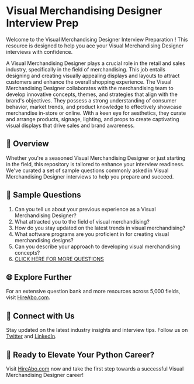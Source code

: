 # Visual Merchandising Designer Interview Prep

Welcome to the Visual Merchandising Designer Interview Preparation ! This resource is designed to help you ace your Visual Merchandising Designer interviews with confidence.

A Visual Merchandising Designer plays a crucial role in the retail and sales industry, specifically in the field of merchandising. This job entails designing and creating visually appealing displays and layouts to attract customers and enhance the overall shopping experience. The Visual Merchandising Designer collaborates with the merchandising team to develop innovative concepts, themes, and strategies that align with the brand's objectives. They possess a strong understanding of consumer behavior, market trends, and product knowledge to effectively showcase merchandise in-store or online. With a keen eye for aesthetics, they curate and arrange products, signage, lighting, and props to create captivating visual displays that drive sales and brand awareness.

## 🚀 Overview

Whether you're a seasoned Visual Merchandising Designer or just starting in the field, this repository is tailored to enhance your interview readiness. We've curated a set of sample questions commonly asked in Visual Merchandising Designer interviews to help you prepare and succeed.

## 📝 Sample Questions

1. Can you tell us about your previous experience as a Visual Merchandising Designer?
2. What attracted you to the field of visual merchandising?
3. How do you stay updated on the latest trends in visual merchandising?
4. What software programs are you proficient in for creating visual merchandising designs?
5. Can you describe your approach to developing visual merchandising concepts?
6. [CLICK HERE FOR MORE QUESTIONS](https://hireabo.com/job/22_3_22/Visual%20Merchandising%20Designer)

## 🌐 Explore Further

For an extensive question bank and more resources across 5,000 fields, visit [HireAbo.com](https://www.hireabo.com).

## 📱 Connect with Us

Stay updated on the latest industry insights and interview tips. Follow us on [Twitter](https://twitter.com/hireabo) and [LinkedIn](https://www.linkedin.com/in/hire-abo-3609972a8/).

## 🚀 Ready to Elevate Your Python Career?

Visit [HireAbo.com](https://www.hireabo.com) now and take the first step towards a successful Visual Merchandising Designer career!